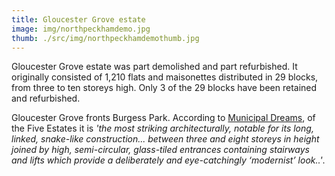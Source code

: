 ```yaml
---
title: Gloucester Grove estate
image: img/northpeckhamdemo.jpg
thumb: ./src/img/northpeckhamdemothumb.jpg
---
```

Gloucester Grove estate was part demolished and part refurbished. It originally consisted of 1,210 flats and maisonettes distributed in 29 blocks, from three to ten storeys high. Only 3 of the 29 blocks have been retained and refurbished.

Gloucester Grove fronts Burgess Park. According to [Municipal Dreams](https://municipaldreams.wordpress.com/2016/10/11/the-five-estates-peckham-part-one/), of the Five Estates it is _'the most striking architecturally, notable for its long, linked, snake-like construction... between three and eight storeys in height joined by high, semi-circular, glass-tiled entrances containing stairways and lifts which provide a deliberately and eye-catchingly ‘modernist’ look..'_.
